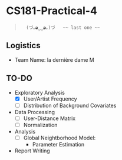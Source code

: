 # CS181-Practical-4


>		(づ｡◕‿‿◕｡)づ	 ~~ last one ~~


## Logistics

* Team Name: la dernière dame M

## TO-DO

* Exploratory Analysis
	- [x] User/Artist Frequency
	- [ ] Distribution of Background Covariates
* Data Processing
	- [ ] User-Distance Matrix
	- [ ] Normalization
* Analysis
	- [ ] Global Neightborhood Model: 
		* Parameter Estimation
* Report Writing
